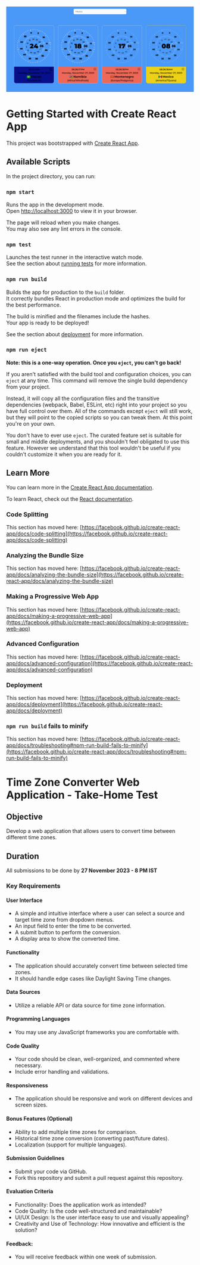 ![Alt text](image.png)


# Getting Started with Create React App

This project was bootstrapped with [Create React App](https://github.com/facebook/create-react-app).

## Available Scripts

In the project directory, you can run:

### `npm start`

Runs the app in the development mode.\
Open [http://localhost:3000](http://localhost:3000) to view it in your browser.

The page will reload when you make changes.\
You may also see any lint errors in the console.

### `npm test`

Launches the test runner in the interactive watch mode.\
See the section about [running tests](https://facebook.github.io/create-react-app/docs/running-tests) for more information.

### `npm run build`

Builds the app for production to the `build` folder.\
It correctly bundles React in production mode and optimizes the build for the best performance.

The build is minified and the filenames include the hashes.\
Your app is ready to be deployed!

See the section about [deployment](https://facebook.github.io/create-react-app/docs/deployment) for more information.

### `npm run eject`

**Note: this is a one-way operation. Once you `eject`, you can't go back!**

If you aren't satisfied with the build tool and configuration choices, you can `eject` at any time. This command will remove the single build dependency from your project.

Instead, it will copy all the configuration files and the transitive dependencies (webpack, Babel, ESLint, etc) right into your project so you have full control over them. All of the commands except `eject` will still work, but they will point to the copied scripts so you can tweak them. At this point you're on your own.

You don't have to ever use `eject`. The curated feature set is suitable for small and middle deployments, and you shouldn't feel obligated to use this feature. However we understand that this tool wouldn't be useful if you couldn't customize it when you are ready for it.

## Learn More

You can learn more in the [Create React App documentation](https://facebook.github.io/create-react-app/docs/getting-started).

To learn React, check out the [React documentation](https://reactjs.org/).

### Code Splitting

This section has moved here: [https://facebook.github.io/create-react-app/docs/code-splitting](https://facebook.github.io/create-react-app/docs/code-splitting)

### Analyzing the Bundle Size

This section has moved here: [https://facebook.github.io/create-react-app/docs/analyzing-the-bundle-size](https://facebook.github.io/create-react-app/docs/analyzing-the-bundle-size)

### Making a Progressive Web App

This section has moved here: [https://facebook.github.io/create-react-app/docs/making-a-progressive-web-app](https://facebook.github.io/create-react-app/docs/making-a-progressive-web-app)

### Advanced Configuration

This section has moved here: [https://facebook.github.io/create-react-app/docs/advanced-configuration](https://facebook.github.io/create-react-app/docs/advanced-configuration)

### Deployment

This section has moved here: [https://facebook.github.io/create-react-app/docs/deployment](https://facebook.github.io/create-react-app/docs/deployment)

### `npm run build` fails to minify

This section has moved here: [https://facebook.github.io/create-react-app/docs/troubleshooting#npm-run-build-fails-to-minify](https://facebook.github.io/create-react-app/docs/troubleshooting#npm-run-build-fails-to-minify)

# Time Zone Converter Web Application - Take-Home Test

## Objective
Develop a web application that allows users to convert time between different time zones.

## Duration
All submissions to be done by **27 November 2023 - 8 PM IST**

### Key Requirements

#### User Interface
- A simple and intuitive interface where a user can select a source and target time zone from dropdown menus.
- An input field to enter the time to be converted.
- A submit button to perform the conversion.
- A display area to show the converted time.

#### Functionality

- The application should accurately convert time between selected time zones.
- It should handle edge cases like Daylight Saving Time changes.

#### Data Sources

- Utilize a reliable API or data source for time zone information.

#### Programming Languages

- You may use any JavaScript frameworks you are comfortable with.

#### Code Quality

- Your code should be clean, well-organized, and commented where necessary.
- Include error handling and validations.

#### Responsiveness

- The application should be responsive and work on different devices and screen sizes.

#### Bonus Features (Optional)
- Ability to add multiple time zones for comparison.
- Historical time zone conversion (converting past/future dates).
- Localization (support for multiple languages).

#### Submission Guidelines

- Submit your code via GitHub.
- Fork this repository and submit a pull request against this repository.

#### Evaluation Criteria

- Functionality: Does the application work as intended?
- Code Quality: Is the code well-structured and maintainable?
- UI/UX Design: Is the user interface easy to use and visually appealing?
- Creativity and Use of Technology: How innovative and efficient is the solution?


#### Feedback:
- You will receive feedback within one week of submission.
